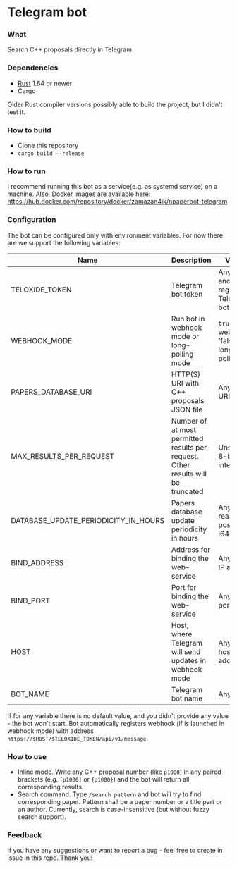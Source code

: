 # Telegram bot

### What
Search C++ proposals directly in Telegram.

### Dependencies
* [Rust](https://www.rust-lang.org/) 1.64 or newer
* Cargo

Older Rust compiler versions possibly able to build the project, but I didn't test it.

### How to build
* Clone this repository
* `cargo build --release`

### How to run
I recommend running this bot as a service(e.g. as systemd service) on a machine.
Also, Docker images are available here: https://hub.docker.com/repository/docker/zamazan4ik/npaperbot-telegram

### Configuration
The bot can be configured only with environment variables. For now there are we support the following variables:

| Name | Description | Values | Default value | Required |
|------|-------------|--------|---------------|----------|
| TELOXIDE_TOKEN | Telegram bot token | Any valid and registered Telegram bot token | None | All mods |
| WEBHOOK_MODE | Run bot in webhook mode or long-polling mode | `true` for webhook, 'false' for long-polling | `false` | All mods |
| PAPERS_DATABASE_URI | HTTP(S) URI with C++ proposals JSON file | Any valid URI | `https://wg21.link/index.json` | All mods |
| MAX_RESULTS_PER_REQUEST | Number of at most permitted results per request. Other results will be truncated | Unsigned 8-bit integer | `20` | All mods |
| DATABASE_UPDATE_PERIODICITY_IN_HOURS | Papers database update periodicity in hours | Any reasonable positive i64 integer | `1` | All mods |
| BIND_ADDRESS | Address for binding the web-service | Any valid IP address | `0.0.0.0` | Webhook mode |  
| BIND_PORT | Port for binding the web-service | Any valid port | `8080` | Webhook mode |
| HOST | Host, where Telegram will send updates in webhook mode | Any valid host address | None | Webhook mode |
| BOT_NAME | Telegram bot name | Any string | None | All mods |

If for any variable there is no default value, and you didn't provide any value - the bot won't start.
Bot automatically registers webhook (if is launched in webhook mode) with address `https://$HOST/$TELOXIDE_TOKEN/api/v1/message`.

### How to use
* Inline mode. Write any C++ proposal number (like `p1000`) in any paired brackets (e.g. `[p1000]` or `{p1000}`) and the bot will return all corresponding results.
* Search command. Type `/search pattern` and bot will try to find corresponding paper. Pattern shall be a paper number or a title part or an author.
Currently, search is case-insensitive (but without fuzzy search support).

### Feedback
If you have any suggestions or want to report a bug - feel free to create in issue in this repo. Thank you!
